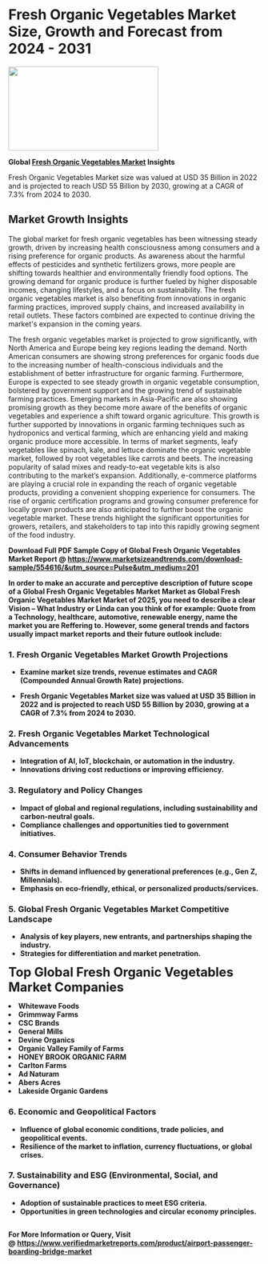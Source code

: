 <H1>Fresh Organic Vegetables Market Size, Growth and Forecast from 2024 - 2031</H1><img class="aligncenter size-medium wp-image-584254" src="https://thirdeyenews.in/wp-content/uploads/2024/09/Global-Market-Research-300x168.jpeg" alt="" width="300" height="168" /><p><strong>Global&nbsp;<a href="https://www.marketsizeandtrends.com/download-sample/554616/&amp;utm_source=Pulse&amp;utm_medium=201">Fresh Organic Vegetables Market</a> Insights</strong></p><p>Fresh Organic Vegetables Market size was valued at USD 35 Billion in 2022 and is projected to reach USD 55 Billion by 2030, growing at a CAGR of 7.3% from 2024 to 2030.</p><p><h2>Market Growth Insights</h2> <p>The global market for fresh organic vegetables has been witnessing steady growth, driven by increasing health consciousness among consumers and a rising preference for organic products. As awareness about the harmful effects of pesticides and synthetic fertilizers grows, more people are shifting towards healthier and environmentally friendly food options. The growing demand for organic produce is further fueled by higher disposable incomes, changing lifestyles, and a focus on sustainability. The fresh organic vegetables market is also benefiting from innovations in organic farming practices, improved supply chains, and increased availability in retail outlets. These factors combined are expected to continue driving the market's expansion in the coming years.</p> <p><strong></strong></p> <p>The fresh organic vegetables market is projected to grow significantly, with North America and Europe being key regions leading the demand. North American consumers are showing strong preferences for organic foods due to the increasing number of health-conscious individuals and the establishment of better infrastructure for organic farming. Furthermore, Europe is expected to see steady growth in organic vegetable consumption, bolstered by government support and the growing trend of sustainable farming practices. Emerging markets in Asia-Pacific are also showing promising growth as they become more aware of the benefits of organic vegetables and experience a shift toward organic agriculture. This growth is further supported by innovations in organic farming techniques such as hydroponics and vertical farming, which are enhancing yield and making organic produce more accessible. In terms of market segments, leafy vegetables like spinach, kale, and lettuce dominate the organic vegetable market, followed by root vegetables like carrots and beets. The increasing popularity of salad mixes and ready-to-eat vegetable kits is also contributing to the market’s expansion. Additionally, e-commerce platforms are playing a crucial role in expanding the reach of organic vegetable products, providing a convenient shopping experience for consumers. The rise of organic certification programs and growing consumer preference for locally grown products are also anticipated to further boost the organic vegetable market. These trends highlight the significant opportunities for growers, retailers, and stakeholders to tap into this rapidly growing segment of the food industry. <p><strong></p><p><span class=""><strong>Download Full PDF Sample Copy of Global Fresh Organic Vegetables Market Report</strong> @ <a href="https://www.marketsizeandtrends.com/download-sample/554616/&amp;utm_source=Pulse&amp;utm_medium=201" target="_blank">https://www.marketsizeandtrends.com/download-sample/554616/&amp;utm_source=Pulse&amp;utm_medium=201</a></span></p><p>In order to make an accurate and perceptive description of future scope of a Global&nbsp;Fresh Organic Vegetables Market Market as Global&nbsp;Fresh Organic Vegetables Market Market of 2025, you need to describe a clear Vision &ndash; What Industry or Linda can you think of for example: Quote from a Technology, healthcare, automotive, renewable energy, name the market you are Reffering to. However, some general trends and factors usually impact market reports and their future outlook include:</p><h3>1.&nbsp;<strong>Fresh Organic Vegetables Market Growth Projections</strong></h3><ul><li>Examine market size trends, revenue estimates and CAGR (Compounded Annual Growth Rate) projections.</li><li><p>Fresh Organic Vegetables Market size was valued at USD 35 Billion in 2022 and is projected to reach USD 55 Billion by 2030, growing at a CAGR of 7.3% from 2024 to 2030.</p></li></ul><h3>2.&nbsp;<strong>Fresh Organic Vegetables Market Technological Advancements</strong></h3><ul><li>Integration of AI, IoT, blockchain, or automation in the industry.</li><li>Innovations driving cost reductions or improving efficiency.</li></ul><h3>3.&nbsp;<strong>Regulatory and Policy Changes</strong></h3><ul><li>Impact of global and regional regulations, including sustainability and carbon-neutral goals.</li><li>Compliance challenges and opportunities tied to government initiatives.</li></ul><h3>4.&nbsp;<strong>Consumer Behavior Trends</strong></h3><ul><li>Shifts in demand influenced by generational preferences (e.g., Gen Z, Millennials).</li><li>Emphasis on eco-friendly, ethical, or personalized products/services.</li></ul><h3>5.&nbsp;<strong>Global Fresh Organic Vegetables Market Competitive Landscape</strong></h3><ul><li>Analysis of key players, new entrants, and partnerships shaping the industry.</li><li>Strategies for differentiation and market penetration.</li></ul><p data-pm-slice="1 1 []"><span style="color: inherit; font-family: inherit; font-size: 25px;">Top Global Fresh Organic Vegetables Market Companies</span></p><div class="" data-test-id=""><p><li>Whitewave Foods</li><li> Grimmway Farms</li><li> CSC Brands</li><li> General Mills</li><li> Devine Organics</li><li> Organic Valley Family of Farms</li><li> HONEY BROOK ORGANIC FARM</li><li> Carlton Farms</li><li> Ad Naturam</li><li> Abers Acres</li><li> Lakeside Organic Gardens</li></p></div><h3>6.&nbsp;<strong>Economic and Geopolitical Factors</strong></h3><ul><li>Influence of global economic conditions, trade policies, and geopolitical events.</li><li>Resilience of the market to inflation, currency fluctuations, or global crises.</li></ul><h3>7.&nbsp;<strong>Sustainability and ESG (Environmental, Social, and Governance)</strong></h3><ul><li>Adoption of sustainable practices to meet ESG criteria.</li><li>Opportunities in green technologies and circular economy principles.</li></ul><h2><strong style="font-size: 14px;">For More Information or Query, Visit @&nbsp;</strong><a style="background-color: #ffffff; font-size: 14px;" href="https://www.marketsizeandtrends.com/report/fresh-organic-vegetables-market/" target="_blank">https://www.verifiedmarketreports.com/product/airport-passenger-boarding-bridge-market</a></h2>